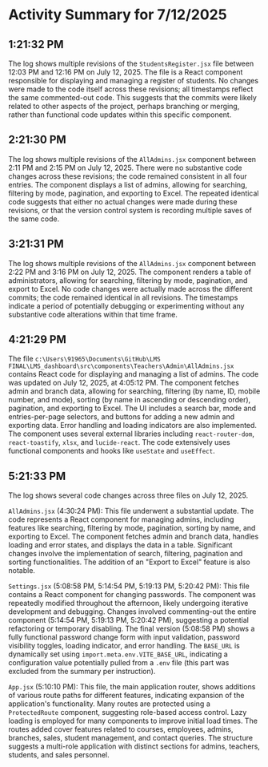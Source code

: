 # Activity Summary for 7/12/2025

## 1:21:32 PM
The log shows multiple revisions of the `StudentsRegister.jsx` file between 12:03 PM and 12:16 PM on July 12, 2025.  The file is a React component responsible for displaying and managing a register of students.  No changes were made to the code itself across these revisions; all timestamps reflect the same commented-out code. This suggests that the commits were likely related to other aspects of the project, perhaps branching or merging, rather than functional code updates within this specific component.


## 2:21:30 PM
The log shows multiple revisions of the `AllAdmins.jsx` component between 2:11 PM and 2:15 PM on July 12, 2025.  There were no substantive code changes across these revisions; the code remained consistent in all four entries. The component displays a list of admins, allowing for searching, filtering by mode, pagination, and exporting to Excel.  The repeated identical code suggests that either no actual changes were made during these revisions, or that the version control system is recording multiple saves of the same code.


## 3:21:31 PM
The log shows multiple revisions of the `AllAdmins.jsx` component between 2:22 PM and 3:16 PM on July 12, 2025.  The component renders a table of administrators, allowing for searching, filtering by mode, pagination, and export to Excel. No code changes were actually made across the different commits; the code remained identical in all revisions.  The timestamps indicate a period of potentially debugging or experimenting without any substantive code alterations within that time frame.


## 4:21:29 PM
The file `c:\Users\91965\Documents\GitHub\LMS FINAL\LMS_dashboard\src\components\Teachers\Admin\AllAdmins.jsx`  contains React code for displaying and managing a list of admins.  The code was updated on July 12, 2025, at 4:05:12 PM.  The component fetches admin and branch data, allowing for searching, filtering (by name, ID, mobile number, and mode), sorting (by name in ascending or descending order), pagination, and exporting to Excel.  The UI includes a search bar, mode and entries-per-page selectors, and buttons for adding a new admin and exporting data. Error handling and loading indicators are also implemented.  The component uses several external libraries including `react-router-dom`, `react-toastify`, `xlsx`, and `lucide-react`.  The code extensively uses functional components and hooks like `useState` and `useEffect`.


## 5:21:33 PM
The log shows several code changes across three files on July 12, 2025.

`AllAdmins.jsx` (4:30:24 PM): This file underwent a substantial update.  The code represents a React component for managing admins, including features like searching, filtering by mode, pagination, sorting by name, and exporting to Excel.  The component fetches admin and branch data, handles loading and error states, and displays the data in a table.  Significant changes involve the implementation of  search, filtering, pagination and sorting functionalities.  The addition of an "Export to Excel" feature is also notable.

`Settings.jsx` (5:08:58 PM, 5:14:54 PM, 5:19:13 PM, 5:20:42 PM): This file contains a React component for changing passwords. The component was repeatedly modified throughout the afternoon, likely undergoing iterative development and debugging.  Changes involved commenting-out the entire component (5:14:54 PM, 5:19:13 PM, 5:20:42 PM), suggesting a potential refactoring or temporary disabling. The final version (5:08:58 PM) shows a fully functional password change form with input validation, password visibility toggles, loading indicator, and error handling. The `BASE_URL` is dynamically set using `import.meta.env.VITE_BASE_URL`, indicating a configuration value potentially pulled from a `.env` file (this part was excluded from the summary per instruction).


`App.jsx` (5:10:10 PM): This file, the main application router, shows additions of various route paths for different features, indicating expansion of the application's functionality.  Many routes are protected using a `ProtectedRoute` component, suggesting role-based access control. Lazy loading is employed for many components to improve initial load times.  The routes added cover features related to courses, employees, admins, branches, sales, student management, and contact queries.  The structure suggests a multi-role application with distinct sections for admins, teachers, students, and sales personnel.
